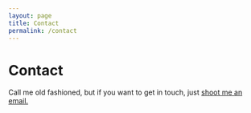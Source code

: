 ```yaml
---
layout: page
title: Contact
permalink: /contact
---
```


# Contact

Call me old fashioned, but if you want to get in touch, just [shoot me an email.](mailto:justinrcauthen@gmail.com)
